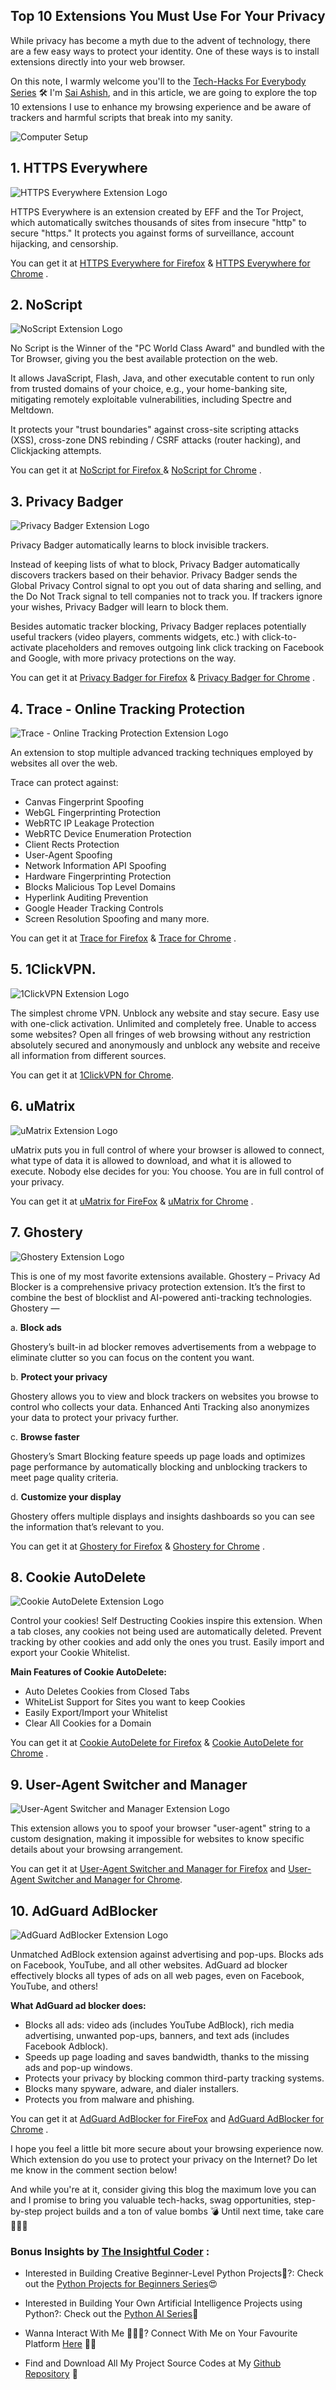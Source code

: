 ## Top 10 Extensions You Must Use For Your Privacy

While privacy has become a myth due to the advent of technology, there are a few easy ways to protect your identity. One of these ways is to install extensions directly into your web browser. 

On this note, I warmly welcome you'll to the  [Tech-Hacks For Everybody Series](https://hashnode.com/series/tech-hacks-for-everybody-ckk3juqc10ihoqps16q0geabj) 🛠 I'm [Sai Ashish](https://www.linkedin.com/in/sai-ashish/), and in this article, we are going to explore the top 10 extensions I use to enhance my browsing experience and be aware of trackers and harmful scripts that break into my sanity. 

![Computer Setup](https://cdn.hashnode.com/res/hashnode/image/upload/v1611825361906/ZNLw7viYB.jpeg)

## 1. HTTPS Everywhere

![HTTPS Everywhere Extension Logo](https://cdn.hashnode.com/res/hashnode/image/upload/v1611825400883/Xu21PsvHk.png)

HTTPS Everywhere is an extension created by EFF and the Tor Project, which automatically switches thousands of sites from insecure "http" to secure "https."  It protects you against forms of surveillance, account hijacking, and censorship.

You can get it at  [HTTPS Everywhere for Firefox](https://addons.mozilla.org/en-US/firefox/addon/https-everywhere/)  &  [HTTPS Everywhere for Chrome](https://chrome.google.com/webstore/detail/gcbommkclmclpchllfjekcdonpmejbdp) .

## 2. NoScript

![NoScript Extension Logo](https://cdn.hashnode.com/res/hashnode/image/upload/v1611825766315/JWpy002eB.png)

No Script is the Winner of the "PC World Class Award" and bundled with the Tor Browser, giving you the best available protection on the web.

It allows JavaScript, Flash, Java, and other executable content to run only from trusted domains of your choice, e.g., your home-banking site, mitigating remotely exploitable vulnerabilities, including Spectre and Meltdown.

It protects your "trust boundaries" against cross-site scripting attacks (XSS), cross-zone DNS rebinding / CSRF attacks (router hacking), and Clickjacking attempts.

You can get it at  [NoScript for Firefox ](https://addons.mozilla.org/en-US/firefox/addon/noscript/) &  [NoScript for Chrome](https://chrome.google.com/webstore/detail/noscript/doojmbjmlfjjnbmnoijecmcbfeoakpjm?hl=en) .

## 3. Privacy Badger

![Privacy Badger Extension Logo](https://cdn.hashnode.com/res/hashnode/image/upload/v1611825870357/xgZ9cKC9J.png)

Privacy Badger automatically learns to block invisible trackers.

Instead of keeping lists of what to block, Privacy Badger automatically discovers trackers based on their behavior. Privacy Badger sends the Global Privacy Control signal to opt you out of data sharing and selling, and the Do Not Track signal to tell companies not to track you. If trackers ignore your wishes, Privacy Badger will learn to block them.

Besides automatic tracker blocking, Privacy Badger replaces potentially useful trackers (video players, comments widgets, etc.) with click-to-activate placeholders and removes outgoing link click tracking on Facebook and Google, with more privacy protections on the way.

You can get it at  [Privacy Badger for Firefox](https://addons.mozilla.org/en-US/firefox/addon/privacy-badger17/)  &  [Privacy Badger for Chrome](https://chrome.google.com/webstore/detail/privacy-badger/pkehgijcmpdhfbdbbnkijodmdjhbjlgp) .

## 4. Trace - Online Tracking Protection

![Trace - Online Tracking Protection Extension Logo](https://cdn.hashnode.com/res/hashnode/image/upload/v1611825902540/kqO0_9goX.png)

An extension to stop multiple advanced tracking techniques employed by websites all over the web.

Trace can protect against:
 - Canvas Fingerprint Spoofing
 - WebGL Fingerprinting Protection
 - WebRTC IP Leakage Protection
 - WebRTC Device Enumeration Protection
 - Client Rects Protection
 - User-Agent Spoofing
 - Network Information API Spoofing
 - Hardware Fingerprinting Protection
 - Blocks Malicious Top Level Domains
 - Hyperlink Auditing Prevention
 - Google Header Tracking Controls
 - Screen Resolution Spoofing and many more.

You can get it at  [Trace for Firefox](https://addons.mozilla.org/en-US/firefox/addon/absolutedouble-trace/)  &  [Trace for Chrome](https://chrome.google.com/webstore/detail/trace-online-tracking-pro/njkmjblmcfiobddjgebnoeldkjcplfjb) .

## 5. 1ClickVPN. 

![1ClickVPN Extension Logo](https://cdn.hashnode.com/res/hashnode/image/upload/v1611825979190/v8eAJ-T9f.png)

The simplest chrome VPN. Unblock any website and stay secure. Easy use with one-click activation. Unlimited and completely free.
Unable to access some websites? Open all fringes of web browsing without any restriction absolutely secured and anonymously and unblock any website and receive all information from different sources.

You can get it at  [1ClickVPN for Chrome](https://chrome.google.com/webstore/detail/1clickvpn-free-vpn-for-ch/fcfhplploccackoneaefokcmbjfbkenj).

## 6. uMatrix

![uMatrix Extension Logo](https://cdn.hashnode.com/res/hashnode/image/upload/v1611826128660/ynDlantmD.png)

uMatrix puts you in full control of where your browser is allowed to connect, what type of data it is allowed to download, and what it is allowed to execute. Nobody else decides for you: You choose. You are in full control of your privacy.

You can get it at  [uMatrix for FireFox](https://addons.mozilla.org/en-US/firefox/addon/umatrix/)  &  [uMatrix for Chrome](https://chrome.google.com/webstore/detail/umatrix/ogfcmafjalglgifnmanfmnieipoejdcf?hl=en) .

## 7. Ghostery

![Ghostery Extension Logo](https://cdn.hashnode.com/res/hashnode/image/upload/v1611826208129/WzKCA07da.png)

This is one of my most favorite extensions available. Ghostery – Privacy Ad Blocker is a comprehensive privacy protection extension. It’s the first to combine the best of blocklist and AI-powered anti-tracking technologies.  Ghostery —

a. **Block ads**

Ghostery’s built-in ad blocker removes advertisements from a webpage to eliminate clutter so you can focus on the content you want.

b. **Protect your privacy**

Ghostery allows you to view and block trackers on websites you browse to control who collects your data. Enhanced Anti Tracking also anonymizes your data to protect your privacy further.

c. **Browse faster**

Ghostery’s Smart Blocking feature speeds up page loads and optimizes page performance by automatically blocking and unblocking trackers to meet page quality criteria.

d. **Customize your display**

Ghostery offers multiple displays and insights dashboards so you can see the information that’s relevant to you.

You can get it at  [Ghostery for Firefox](https://addons.mozilla.org/en-US/firefox/addon/ghostery/)  &  [Ghostery for Chrome](https://chrome.google.com/webstore/detail/ghostery-%E2%80%93-privacy-ad-blo/mlomiejdfkolichcflejclcbmpeaniij?hl=en) . 

## 8. Cookie AutoDelete

![Cookie AutoDelete Extension Logo](https://cdn.hashnode.com/res/hashnode/image/upload/v1611826257287/wwURXdFRx.png)

Control your cookies! Self Destructing Cookies inspire this extension. When a tab closes, any cookies not being used are automatically deleted. Prevent tracking by other cookies and add only the ones you trust. Easily import and export your Cookie Whitelist.

**Main Features of Cookie AutoDelete:**

- Auto Deletes Cookies from Closed Tabs
- WhiteList Support for Sites you want to keep Cookies
- Easily Export/Import your Whitelist
- Clear All Cookies for a Domain

You can get it at  [Cookie AutoDelete for Firefox](https://addons.mozilla.org/en-US/firefox/addon/cookie-autodelete/)  &  [Cookie AutoDelete for Chrome](https://chrome.google.com/webstore/detail/cookie-autodelete/fhcgjolkccmbidfldomjliifgaodjagh?hl=de) .

## 9. User-Agent Switcher and Manager

![User-Agent Switcher and Manager Extension Logo](https://cdn.hashnode.com/res/hashnode/image/upload/v1611826580845/chyYpXvPz.png)

This extension allows you to spoof your browser "user-agent" string to a custom designation, making it impossible for websites to know specific details about your browsing arrangement.

You can get it at  [User-Agent Switcher and Manager for Firefox](https://addons.mozilla.org/en-US/firefox/addon/user-agent-switcher-revived/)  and  [User-Agent Switcher and Manager for Chrome](https://chrome.google.com/webstore/detail/user-agent-switcher-and-m/bhchdcejhohfmigjafbampogmaanbfkg).

## 10. AdGuard AdBlocker

![AdGuard AdBlocker Extension Logo](https://cdn.hashnode.com/res/hashnode/image/upload/v1611826739827/5InM28poy.png)

Unmatched AdBlock extension against advertising and pop-ups. Blocks ads on Facebook, YouTube, and all other websites.
AdGuard ad blocker effectively blocks all types of ads on all web pages, even on Facebook, YouTube, and others!

**What AdGuard ad blocker does:**

- Blocks all ads: video ads (includes YouTube AdBlock), rich media advertising, unwanted pop-ups, banners, and text ads (includes Facebook Adblock). 
- Speeds up page loading and saves bandwidth, thanks to the missing ads and pop-up windows.
- Protects your privacy by blocking common third-party tracking systems.
- Blocks many spyware, adware, and dialer installers.
- Protects you from malware and phishing. 

You can get it at  [AdGuard AdBlocker for FireFox](https://addons.mozilla.org/en-US/firefox/addon/adguard-adblocker/) and  [AdGuard AdBlocker for Chrome](https://chrome.google.com/webstore/detail/adguard-adblocker/bgnkhhnnamicmpeenaelnjfhikgbkllg) .

I hope you feel a little bit more secure about your browsing experience now. Which extension do you use to protect your privacy on the Internet? Do let me know in the comment section below!

And while you're at it, consider giving this blog the maximum love you can and I promise to bring you valuable tech-hacks, swag opportunities, step-by-step project builds and a ton of value bombs 💣 Until next time, take care 🙋🏻‍♂️

### Bonus Insights by  [The Insightful Coder](https://theinsightfulcoder.com/) :

-  Interested in Building Creative Beginner-Level Python Projects🐍?: Check out the  [Python Projects for Beginners Series](https://hashnode.com/series/python-projects-for-beginners-ckk31d9370h0vrus1blfl0a4y)😍

-  Interested in Building Your Own Artificial Intelligence Projects using Python?: Check out the [Python AI Series](https://hashnode.com/series/python-ai-series-ckkft33ux016dwjs11xlqbz4v)🧠

- Wanna Interact With Me 🙋🏻‍♂️? Connect With Me on Your Favourite Platform [Here](https://theinsightfulcoder.com/contact-me)  🤝🏻

- Find and Download All My Project Source Codes at My [Github Repository](https://github.com/SaiAshish-Konchada) 🎁